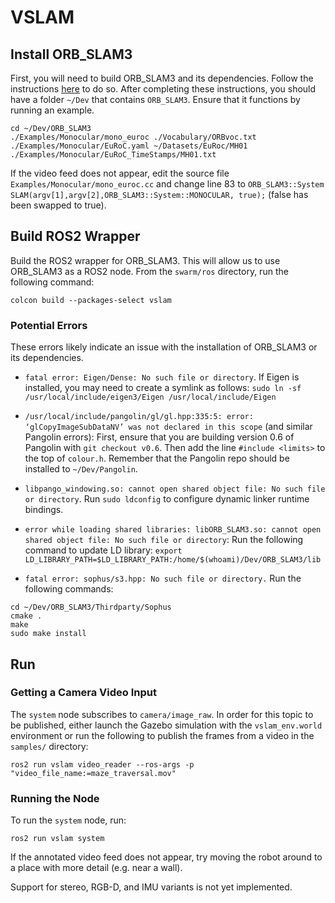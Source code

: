 # VSLAM

## Install ORB_SLAM3
First, you will need to build ORB_SLAM3 and its dependencies. Follow the instructions [here](https://github.com/bharath5673/ORB-SLAM3) to do so. After completing these instructions, you should have a folder `~/Dev` that contains `ORB_SLAM3`. Ensure that it functions by running an example.

```
cd ~/Dev/ORB_SLAM3
./Examples/Monocular/mono_euroc ./Vocabulary/ORBvoc.txt ./Examples/Monocular/EuRoC.yaml ~/Datasets/EuRoc/MH01 ./Examples/Monocular/EuRoC_TimeStamps/MH01.txt
```

If the video feed does not appear, edit the source file `Examples/Monocular/mono_euroc.cc` and change line 83 to `ORB_SLAM3::System SLAM(argv[1],argv[2],ORB_SLAM3::System::MONOCULAR, true);` (false has been swapped to true).

## Build ROS2 Wrapper
Build the ROS2 wrapper for ORB_SLAM3. This will allow us to use ORB_SLAM3 as a ROS2 node. From the `swarm/ros` directory, run the following command:

```
colcon build --packages-select vslam
```

### Potential Errors
These errors likely indicate an issue with the installation of ORB_SLAM3 or its dependencies.

- `fatal error: Eigen/Dense: No such file or directory`. If Eigen is installed, you may need to create a symlink as follows: `sudo ln -sf /usr/local/include/eigen3/Eigen /usr/local/include/Eigen`
- `/usr/local/include/pangolin/gl/gl.hpp:335:5: error: ‘glCopyImageSubDataNV’ was not declared in this scope` (and similar Pangolin errors): First, ensure that you are building version 0.6 of Pangolin with `git checkout v0.6`. Then add the line `#include <limits>` to the top of `colour.h`. Remember that the Pangolin repo should be installed to `~/Dev/Pangolin`.
- `libpango_windowing.so: cannot open shared object file: No such file or directory`. Run `sudo ldconfig` to configure dynamic linker runtime bindings.
- `error while loading shared libraries: libORB_SLAM3.so: cannot open shared object file: No such file or directory`: Run the following command to update LD library: `export LD_LIBRARY_PATH=$LD_LIBRARY_PATH:/home/$(whoami)/Dev/ORB_SLAM3/lib`

- `fatal error: sophus/s3.hpp: No such file or directory.` Run the following commands:
```
cd ~/Dev/ORB_SLAM3/Thirdparty/Sophus
cmake .
make
sudo make install
```


## Run

### Getting a Camera Video Input
The `system` node subscribes to `camera/image_raw`. In order for this topic to be published, either launch the Gazebo simulation with the `vslam_env.world` environment or run the following to publish the frames from a video in the `samples/` directory:

```
ros2 run vslam video_reader --ros-args -p "video_file_name:=maze_traversal.mov"
```

### Running the Node
To run the `system` node, run:

```
ros2 run vslam system
```

If the annotated video feed does not appear, try moving the robot around to a place with more detail (e.g. near a wall).

Support for stereo, RGB-D, and IMU variants is not yet implemented.

